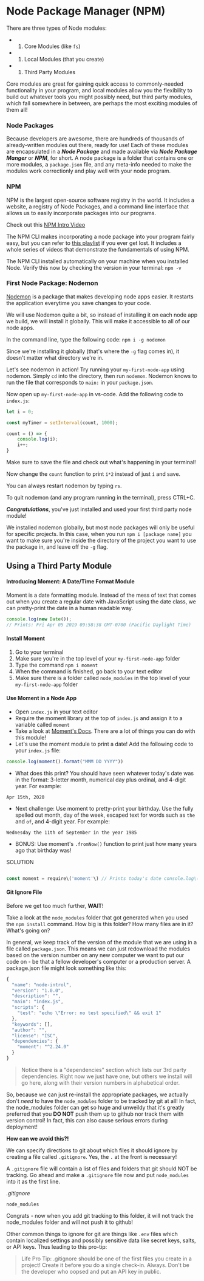 # Node Package Manager \(NPM\)

There are three types of Node modules:

* 1. Core Modules \(like `fs`\) 
* 1. Local Modules \(that you create\) 
* 1. Third Party Modules

Core modules are great for gaining quick access to commonly-needed functionality in your program, and local modules allow you the flexibility to build out whatever tools you might possibly need, but third party modules, which fall somewhere in between, are perhaps the most exciting modules of them all!

### Node Packages

Because developers are awesome, there are hundreds of thousands of already-written modules out there, ready for use! Each of these modules are encapsulated in a _**Node Package**_ and made available via _**Node Package Manger**_ or _**NPM**_, for short. A node package is a folder that contains one or more modules, a `package.json` file, and any meta-info needed to make the modules work correctionly and play well with your node program.

### NPM

NPM is the largest open-source software registry in the world. It includes a website, a registry of Node Packages, and a command line interface that allows us to easily incorporate packages into our programs.

Check out this [NPM Intro Video](https://www.youtube.com/watch?v=x03fjb2VlGY)

The NPM CLI makes incorporating a node package into your program fairly easy, but you can refer to [this playlist](https://www.youtube.com/watch?v=pa4dc480Apo&list=PLQso55XhxkgBMeiYmFEHzz1axDUBjTLC6) if you ever get lost. It includes a whole series of videos that demonstrate the fundamentals of using NPM.

The NPM CLI installed automatically on your machine when you installed Node. Verify this now by checking the version in your terminal: `npm -v`

### First Node Package: Nodemon

[Nodemon](https://www.npmjs.com/package/nodemon) is a package that makes developing node apps easier. It restarts the application everytime you save changes to your code.

We will use Nodemon quite a bit, so instead of installing it on each node app we build, we will install it globally. This will make it accessible to all of our node apps.

In the command line, type the following code: `npm i -g nodemon`

Since we're installing it globally \(that's where the `-g` flag comes in\), it doesn't matter what directory we're in.

Let's see nodemon in action! Try running your `my-first-node-app` using nodemon. Simply `cd` into the directory, then run `nodemon`. Nodemon knows to run the file that corresponds to `main:` in your `package.json`.

Now open up `my-first-node-app` in vs-code. Add the following code to `index.js`:

```javascript
let i = 0;

const myTimer = setInterval(count, 1000);

count = () => {
    console.log(i);
    i++;
}
```

Make sure to save the file and check out what's happening in your terminal!

Now change the `count` function to print `i*2` instead of just `i` and save.

You can always restart nodemon by typing `rs`.

To quit nodemon \(and any program running in the terminal\), press CTRL+C.

_**Congratulations**_, you've just installed and used your first third party node module!

We installed nodemon globally, but most node packages will only be useful for specific projects. In this case, when you run `npm i [package name]` you want to make sure you're inside the directory of the project you want to use the package in, and leave off the `-g` flag.

## Using a Third Party Module

#### Introducing Moment: A Date/Time Format Module

Moment is a date formatting module. Instead of the mess of text that comes out when you create a regular date with JavaScript using the date class, we can pretty-print the date in a human readable way.

```javascript
console.log(new Date());
// Prints: Fri Apr 05 2019 09:58:38 GMT-0700 (Pacific Daylight Time)
```

#### Install Moment

1. Go to your terminal
2. Make sure you're in the top level of your `my-first-node-app` folder
3. Type the command `npm i moment`
4. When the command is finished, go back to your text editor
5. Make sure there is a folder called `node_modules` in the top level of your `my-first-node-app` folder

#### Use Moment in a Node App

* Open `index.js` in your text editor
* Require the moment library at the top of `index.js` and assign it to a variable called `moment`
* Take a look at [Moment's Docs](http://momentjs.com/). There are a lot of things you can do with this module!
* Let's use the moment module to print a date! Add the following code to your `index.js` file:

```javascript
console.log(moment().format("MMM DD YYYY"))
```

* What does this print? You should have seen whatever today's date was in the format: 3-letter month, numerical day plus ordinal, and 4-digit year. For example: 

```text
Apr 15th, 2020
```

* Next challenge: Use moment to pretty-print your birthday. Use the fully spelled out month, day of the week, escaped text for words such as `the` and `of`, and 4-digit year. For example:

```text
Wednesday the 11th of September in the year 1985
```

* BONUS: Use moment's `.fromNow()` function to print just how many years ago that birthday was!

SOLUTION

 ```js 
 
 const moment = require\('moment'\) // Prints today's date console.log\(moment\(\).format\("MMM Do YYYY"\)\) // Prints my birthday console.log\(moment\('09-11-1985', 'MM DD YYYY'\).format\("dddd \[the\] Do \[of\] MMMM \[in the year\] YYYY"\)\) // Prints how long ago my birthday was console.log\('Oh boy, that was', moment\('09-11-1985', 'MM DD YYYY'\).fromNow\(\), 'years ago!'\) 

```

#### Git Ignore File

Before we get too much further, **WAIT**!

Take a look at the `node_modules` folder that got generated when you used the `npm install` command. How big is this folder? How many files are in it? What's going on?

In general, we keep track of the version of the module that we are using in a file called `package.json`. This means we can just redownload the modules based on the version number on any new computer we want to put our code on - be that a fellow developer's computer or a production server. A package.json file might look something like this:

```javascript
{
  "name": "node-introl",
  "version": "1.0.0",
  "description": "",
  "main": "index.js",
  "scripts": {
    "test": "echo \"Error: no test specified\" && exit 1"
  },
  "keywords": [],
  "author": "",
  "license": "ISC",
  "dependencies": {
    "moment": "^2.24.0"
  }
}
```

> Notice there is a "dependencies" section which lists our 3rd party dependencies. Right now we just have one, but others we install will go here, along with their version numbers in alphabetical order.

So, because we can just re-install the appropriate packages, we actually don't _need_ to have the `node_modules` folder to be tracked by git at all! In fact, the node\_modules folder can get so huge and unweildy that it's greatly preferred that you **DO NOT** push them up to github nor track them with version control! In fact, this can also cause serious errors during deployment!

**How can we avoid this?!**

We can specify directions to git about which files it should ignore by creating a file called `.gitignore`. Yes, the `.` at the front is necessary!

A `.gitignore` file will contain a list of files and folders that git should NOT be tracking. Go ahead and make a `.gitignore` file now and put `node_modules` into it as the first line.

_.gitignore_

```text
node_modules
```

Congrats - now when you add git tracking to this folder, it will not track the node\_modules folder and will not push it to github!

Other common things to ignore for git are things like `.env` files which contain localized settings and possibly sensitive data like secret keys, salts, or API keys. Thus leading to this pro-tip:

> Life Pro Tip: .gitignore should be one of the first files you create in a project! Create it before you do a single check-in. Always. Don't be the developer who oopsed and put an API key in public.

